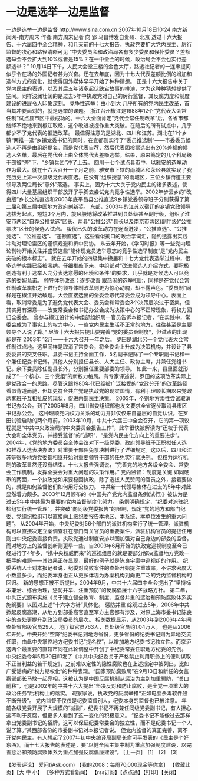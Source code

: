 # 一边是选举一边是监督

一边是选举一边是监督
http://www.sina.com.cn 2007年10月18日10:24 南方新闻网-南方周末
作者:南方周末记者 向 郢 马昌博发自贵州、北京
透过十六大报告、十六届四中全会精神，和几天前的十七大报告，执政党要扩大党内民主、厉行监督的决心和路径清晰可见
“中央委员会和政治局各有多少委员和候补委员？差额选举会不会扩大到10%或者是15%？在一中全会的时候，政治局会不会也实行差额选举？”
10月14日下午，人民大会堂三楼的金色大厅，路透社记者的一连串提问似乎令在场的外国记者甚为兴奋。还在去年底，因为十七大代表差额比例的增加和选举方式的变化，就使得国外媒体早早开始了种种猜想。
正是十六大报告中关于党内民主的表述，以及其后五年诸多起伏跌宕故事的排演，才为这种种猜想提供了空间。同样波澜壮阔的是过去5年中执政党对自己的厉行监督，其反腐力度和制度建设的进展令人印象深刻。
竞争性选举：由小到大
几乎所有的党内民主改革，首当其冲要面对的，就是选举的课题。
浙江台州椒江是1988年12个“党代表大会常任制”试点县市区中最成功的。十六大全面肯定“党代会常任制改革”后，各省市都络绎不绝地来到椒江取经，这个改进被视作重大突破。在随后的所有试点中，几乎都少不了党代表的推选改革。
最值得注意的是湖北、四川和江苏。湖北在11个乡镇“两推一选”乡镇党委书记的同时，在宜都则实行了“委员推选制”——市委委员候选人不再是由组织提名，而是党代表自荐，然后代表团投票选出有20%差额的候选人名单，最后在党代会上由全体党代表差额选举。结果，原来笃定的几个科局级干部被“差”下，“乡镇兵团”冲了上去。
四川十七个试点县市中，以雅安的选举动作为最大。就在十六大召开一个月之前，雅安市下辖的雨城区和荥经县就实现了我党历史上第一次县级党代表直选。在没有“组织授意”的雨城区，三位乡镇街道主要领导及两位局长“意外”落选。
事实上，因为十六大关于党内民主的诸多表述，使得四川大量基层组织干部放开了手脚去尝试党内竞争性选举。2002年步云乡的“改良版”乡长公推直选和2003年底平昌县公推直选9乡镇党委领导班子分别获得了第二届和第三届中国地方政府创新奖。
东部，2003年的江苏以宿迁的乡镇党政领导选拔为起点，短短3个月内，旋风般地将改革推进到县处级甚至副厅级，组织了淮安市两区“自荐公推竞选”区长、两县“公推公选”县长以及南京市两区(副厅级)“公推票决”区长的候选人试点。
蛰伏已久的改革动力在逐渐迸发，“公推直选”、“公推竞选”、“公推差选”、“差额直选”，这些看似拗口的政治学词汇，隐约透露出实践冲动对理论雷区的谨慎规避和折中妥协。
从去年开始，《学习时报》等一些党内理论刊物开始关注并盛赞这些“能体现党员选举意志的竞争性选举制度”是“党内民主突破的根本标志”。
就在去年开始的四级集中换届和十七大党代表选举过程中，很多选举实践已经被吸纳。仔细推敲下来，中组部对“改进候选人介绍方式，要积极创造有利于选举人充分表达意愿的环境和条件”的要求，几乎就是对候选人可以竞选的委婉允诺。
领导体制改革：逐步改善
跟热闹的选举相比，同样是在党代会常任制改革旗帜之下进行的领导体制改革则更为惊心动魄，却不露声色。“委员制”同样是在椒江开始破题。大会直接选出的全委会取代常委会成为领导中心。表面上看，取消常委是为了避免党代表大会、委员会和常委会3个决策层次过于密集，但其实另有深意——改变常委会和书记办公会成为决策中心的不正常现象，将权力回归全委会。
曾参与椒江设计的中组部组织局一官员告诉本报记者，“在实践中，常委会成为了事实上的权力中心，一些党内民主生活不正常的地方，往往甚至是主要领导个人说了算。”
尽管十六大报告提出要完善“党的委员会制度”，但试点的出现却是在 2003年 12月——十六大召开一年之后。
罗田是湖北另一个党代表大会常任制试点地。这里同样是取消了常委会，将全委会上升成为决策机构，并设计了县委委员的交叉任职。县委书记主持全面工作，5名副书记除了一个专职副书记和一个兼任纪委书记外，其他人分别担任县长、人大主任、政协主席，并兼任党组书记。余下委员除任副县长外，分别担任重要部委的领导。
如此一来，县里面就形成了“一个核心、三个党组”的新权力格局。有专家评述说，罗田的这项改革实际上是党政合一的思路。尽管这跟1980年代已经被广泛接受的“党政分开”的改革路径看似背道而驰，但却更符合共产党是执政党的现实国情，有利于理顺长期以来党政两套班子互相扯皮的现状，促进内部民主决策。
2003年，个别地方索性尝试取消书记办公会。到了2005年8月，四川省委组织部也发文要求全省逐步取消县市区书记办公会。
这种理顺党内权力关系的动力并非仅仅来自基层的自觉认识。在罗田试验启动的两个月前，2003年10月，中共十六届三中全会召开，它的第一项议程就是“中共中央政治局向中央委员会报告工作”，此举很快被解读为“还权于代表大会和全体党员，并接受监督”的“述职”，“是党内民主化方向上的重要进步”。
2004年，《党的地方委员会全体会议对下一级党委、政府领导班子正职拟任人选和推荐人选表决办法》对重要干部任免票决制进行了详细规定。这以后，四川和江苏等很多地方党委都相继开始对重要领导干部的任免实行票决制。
但权力运行机制的改革显然还没有结束。十七大报告强调说，“完善党的地方各级全委会、常委会工作机制，发挥全委会对重大问题的决策作用。”
党内监督：制度是关键
如同硬币的两面，一个执政党如果要稳固执政，除了选拔人民赞同的官员之外，接着要做的，就是如何监督他们如何用好公权力。
中共新一代领导集体在过去的5年中对此显然着力颇多。2003年12月颁布的《中国共产党党内监督条例(试行)》被认为是过去5年中中共最为重要的党内监督制度化努力。
条例明确规定，“纪委对派驻纪检组实行统一管理”，并突破“向同级党委报告”的限制，规定“党的地方和部门纪委、党组纪检组可以直接向上级纪委报告本地区、本系统、本单位发生的重大问题”。
从2004年开始，中央纪委对56个部门的派驻机构实行了统一管理。派驻机构可以直接决定立案调查驻在部门有关官员的重要案件，派驻机构官员的提拔任用则由中央纪委直接负责。执政党通过制度安排以图加强对自己身边的部委的监督。
而对地方上的监督创新则更早一些，自2003年6月开始的执政党巡视制度至今已经进行了4年多，“携中央权威而来”的巡视组目的就是要部分解决监督地方党政一把手的难题——其效果正在显现，最好的例子就是陈良宇案中巡视组的作用。
纪委系统人士对本报记者说，纪委对腐败案件的查处开始提注重效率，不讲求密度大小数量多少，而纪委本身也正从更多体现为办案机构到向更广泛的党内监督机构的回归。
新的思想正被不断提出，2004年9月，中共十六届四中全会提出了“坚持标本兼治、综合治理，惩防并举、注重预防”的反腐倡廉十六字战略方针。
第二年，中共正式颁布实施《关于建立健全教育、制度、监督并重的惩治和预防腐败体系实施纲要》以图对上述“十六字方针”具体化。
惩防并重
综观过去5年，2006年中共掀起反腐高潮，从地方到部委高官直至军方主官都有涉及，对原上海市委书记陈良宇的查处更提升到政治局委员的层次。
相关数据显示，从2003年到2006年4年间查处省部级官员29人，地厅级官员763人，县处级官员约1.04万人。
也是从2006年开始，中央开始“空降”纪委书记到地方省份，更多省份的纪委书记则为异地交流任职，由此中央掌控地方纪委书记“提名权”，以增加地方纪委书记独立性。而京沪这两个最重要的直辖市同在此轮调整中开创了中纪委常委任职地方纪委的先例。
中央纪委今年5月30日印发了《中共中央纪委关于严格禁止利用职务上的便利谋取不正当利益的若干规定》，之前难以定性的隐性腐败也在上述规定中被列出，比如广受诟病的“权力期权化”的种种表现。“国家预防腐败局”在9月13日和新任的女监察部部长马馼一起亮相，这被认为是中国反腐机制从惩治为主到加重预防，“关口前移”，也是2002年的中共十六大提出“坚决反对和防止腐败，是全党一项重大的政治任务”后机构上的落实。
观察家说，执政党的反腐举措“正如电脑杀毒软件般不断升级”。
党内监督不仅仅是纪委监督别人，纪委本身的监督也已被注意。
年前各级党委开展了大规模的“减副”，纪委书记不再兼任同级党委副书记，有人担心这不利于反腐，但更多人看到了这一变化的积极意义。
“纪委书记不能像过去那样拿出党委副书记的招牌，这可以保证纪委常委会的独立性，而不是纪委书记一个人说了算。”某西部省份的市委副书记对本报记者说。
但党内监督的真正完善，离不开党内民主。有人想起了2007年初中央编译局副局长俞可平发表的《民主是个好东西》。而十七大报告的表述是，要“以健全民主集中制为重点加强制度建设，以完善惩治和预防腐败体系为重点加强反腐倡廉建设”。
[上一页]　[1]　[2]　[3]

【发表评论】
爱问(iAsk.com)
【我的2008：每周70,000现金等你拿】
【收藏此页】【大 中 小】 【多种方式看新闻】 【rss订阅】【点点通】【打印】【关闭】


